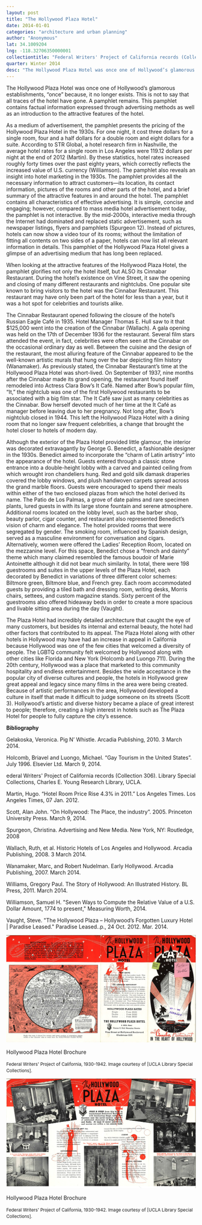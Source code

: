```yaml
---
layout: post
title: "The Hollywood Plaza Hotel"
date: 2014-01-01
categories: "architecture and urban planning"
author: "Anonymous"
lat: 34.1009204
lng: -118.32706350000001
collectiontitle: "Federal Writers' Project of California records (Collection Number 306), UCLA Library Special Collections"
quarter: Winter 2014
desc: "The Hollywood Plaza Hotel was once one of Hollywood’s glamorous establishments, “once” because, it no longer exists. This is not to say that all traces of the hotel have gone. A pamphlet remains. This pamphlet contains factual information expressed through advertising methods as well as an introduction to the attractive features of the hotel."
---
```

The Hollywood Plaza Hotel was once one of Hollywood’s glamorous establishments, “once” because, it no longer exists. This is not to say that all traces of the hotel have gone. A pamphlet remains. This pamphlet contains factual information expressed through advertising methods as well as an introduction to the attractive features of the hotel.

As a medium of advertisement, the pamphlet presents the pricing of the Hollywood Plaza Hotel in the 1930s. For one night, it cost three dollars for a single room, four and a half dollars for a double room and eight dollars for a suite. According to STR Global, a hotel research firm in Nashville, the average hotel rates for a single room in Los Angeles were 119.12 dollars per night at the end of 2012 (Martin). By these statistics, hotel rates increased roughly forty times over the past eighty years, which correctly reflects the increased value of U.S. currency (Williamson). The pamphlet also reveals an insight into hotel marketing in the 1930s. The pamphlet provides all the necessary information to attract customers—its location, its contact information, pictures of the rooms and other parts of the hotel, and a brief summary of the attractive features in and around the hotel. The pamphlet contains all characteristics of effective advertising. It is simple, concise and engaging; however, compared to mass media hotel advertisement today, the pamphlet is not interactive. By the mid-2000s, interactive media through the Internet had dominated and replaced static advertisement, such as newspaper listings, flyers and pamphlets (Spurgeon 12). Instead of pictures, hotels can now show a video tour of its rooms; without the limitation of fitting all contents on two sides of a paper, hotels can now list all relevant information in details. This pamphlet of the Hollywood Plaza Hotel gives a glimpse of an advertising medium that has long been replaced.

When looking at the attractive features of the Hollywood Plaza Hotel, the pamphlet glorifies not only the hotel itself, but ALSO its Cinnabar Restaurant. During the hotel’s existence on Vine Street, it saw the opening and closing of many different restaurants and nightclubs. One popular site known to bring visitors to the hotel was the Cinnabar Restaurant. This restaurant may have only been part of the hotel for less than a year, but it was a hot spot for celebrities and tourists alike.

The Cinnabar Restaurant opened following the closure of the hotel’s Russian Eagle Café in 1935. Hotel Manager Thomas E. Hull saw to it that $125,000 went into the creation of the Cinnabar (Wallach). A gala opening was held on the 17th of December 1936 for the restaurant. Several film stars attended the event, in fact, celebrities were often seen at the Cinnabar on the occasional ordinary day as well. Between the cuisine and the design of the restaurant, the most alluring feature of the Cinnabar appeared to be the well-known artistic murals that hung over the bar depicting film history (Wanamaker). As previously stated, the Cinnabar Restaurant’s time at the Hollywood Plaza Hotel was short-lived. On September of 1937, nine months after the Cinnabar made its grand opening, the restaurant found itself remodeled into Actress Clara Bow’s It Café. Named after Bow’s popular film, “It,” the nightclub was one of the first Hollywood restaurants to be associated with a big film star. The It Café saw just as many celebrities as the Cinnabar. Bow herself devoted much of her time at the It Café as manager before leaving due to her pregnancy. Not long after, Bow’s nightclub closed in 1944. This left the Hollywood Plaza Hotel with a dining room that no longer saw frequent celebrities, a change that brought the hotel closer to hotels of modern day.

Although the exterior of the Plaza Hotel provided little glamour, the interior was decorated extravagantly by George G. Benedict, a fashionable designer in the 1930s. Benedict aimed to incorporate the “charm of Latin artistry” into the appearance of the hotel. Guests entered through a classic stone entrance into a double-height lobby with a carved and painted ceiling from which wrought iron chandeliers hung. Red and gold silk damask draperies covered the lobby windows, and plush handwoven carpets spread across the grand marble floors. Guests were encouraged to spend their meals within either of the two enclosed plazas from which the hotel derived its name. The Patio de Los Palmas, a grove of date palms and rare specimen plants, lured guests in with its large stone fountain and serene atmosphere. Additional rooms located on the lobby level, such as the barber shop, beauty parlor, cigar counter, and restaurant also represented Benedict’s vision of charm and elegance. The hotel provided rooms that were segregated by gender. The smoking room, influenced by Spanish design, served as a masculine environment for conversation and cigars. Alternatively, women were offered the Ladies’ Reception Room, located on the mezzanine level. For this space, Benedict chose a “french and dainty” theme which many claimed resembled the famous boudoir of Marie Antoinette although it did not bear much similarity. In total, there were 198 guestrooms and suites in the upper levels of the Plaza Hotel, each decorated by Benedict in variations of three different color schemes: Biltmore green, Biltmore blue, and French grey. Each room accommodated guests by providing a tiled bath and dressing room, writing desks, Morris chairs, settees, and custom magazine stands. Sixty percent of the guestrooms also offered hideaway beds in order to create a more spacious and livable sitting area during the day (Vaught).

The Plaza Hotel had incredibly detailed architecture that caught the eye of many customers, but besides its internal and external beauty, the hotel had other factors that contributed to its appeal. The Plaza Hotel along with other hotels in Hollywood may have had an increase in appeal in California because Hollywood was one of the few cities that welcomed a diversity of people. The LGBTQ community felt welcomed by Hollywood along with other cities like Florida and New York (Holcomb and Luongo 711). During the 20th century, Hollywood was a place that marketed to this community hospitality and endless entertainment. Besides the wide acceptance in the popular city of diverse cultures and people, the hotels in Hollywood grew great appeal and legacy since many films in the area were being created. Because of artistic performances in the area, Hollywood developed a culture in itself that made it difficult to judge someone on its streets (Scott 3). Hollywood’s artistic and diverse history became a place of great interest to people; therefore, creating a high interest in hotels such as The Plaza Hotel for people to fully capture the city’s essence.


**Bibliography**

Gelakoska, Veronica. Pig N’ Whistle. Arcadia Publishing, 2010. 3 March 2014.

Holcomb, Briavel and Luongo, Michael. “Gay Tourism in the United States”. July 1996. Elsevier Ltd. March 9, 2014. 

ederal Writers' Project of California records (Collection 306). Library Special Collections, Charles E.
		       Young Research Library, UCLA.

Martin, Hugo. “Hotel Room Price Rise 4.3% in 2011.” Los Angeles Times. Los Angeles Times, 07 Jan. 2012.

Scott, Alan John. “On Hollywood: The Place, the industry”. 2005. Princeton University Press. March 9, 2014.

Spurgeon, Christina. Advertising and New Media. New York, NY: Routledge, 2008

Wallach, Ruth, et al. Historic Hotels of Los Angeles and Hollywood. Arcadia Publishing, 2008. 3 March 2014.

Wanamaker, Marc, and Robert Nudelman. Early Hollywood. Arcadia Publishing, 2007. March 2014.

Williams, Gregory Paul. The Story of Hollywood: An Illustrated History. BL Press, 2011. March 2014.

Williamson, Samuel H. &quot;Seven Ways to Compute the Relative Value of a U.S. Dollar Amount, 1774 to present,&quot; Measuring Worth, 2014.

Vaught, Steve. &quot;The Hollywood Plaza – Hollywood’s Forgotten Luxury Hotel | Paradise Leased.&quot; Paradise Leased..p., 24 Oct. 2012. Mar. 2014.


<img src='../images/hollywood_plaza_brochure.jpg' alttext='Unfolded brochure featuring a map, information about the hotel and a cartoon image of the hotel under a script that reads The Hollywood Plaza Hotel and Cinnabar Restaurant in the heart of Hollywood.'>
<figcaption><p>Hollywood Plaza Hotel Brochure</p><p><small>Federal Writers' Project of California, 1930-1942. Image courtesy of [UCLA Library Special Collections].</small></p>
<img src='../images/hollywood_plaza_brochure_2.jpg' alttext='Unfolded brochure feating a map and pictures of the inside of the hotel.'>
<figcaption><p>Hollywood Plaza Hotel Brochure</p><p><small>Federal Writers' Project of California, 1930-1942. Image courtesy of [UCLA Library Special Collections].</small></p>
